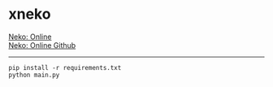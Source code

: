 # xneko
[Neko: Online](https://neko_online.t.me) \
[Neko: Online Github](https://github.com/neko-online-team)

---

```commandline
pip install -r requirements.txt
python main.py
```